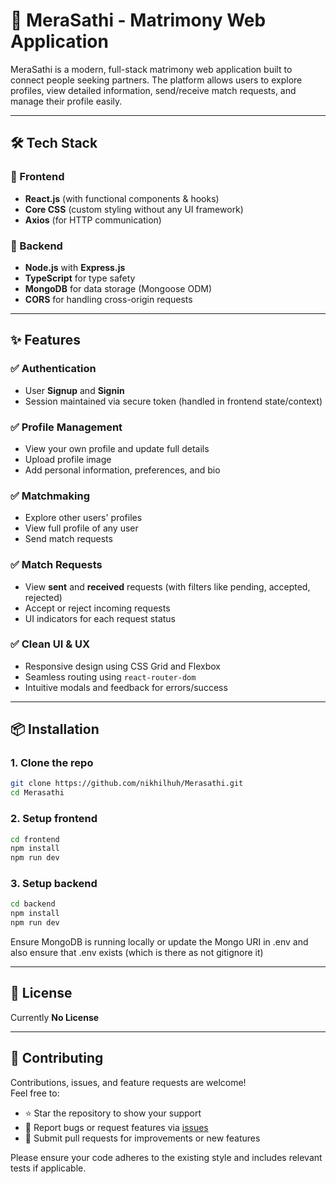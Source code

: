 # 💑 MeraSathi - Matrimony Web Application

MeraSathi is a modern, full-stack matrimony web application built to connect people seeking partners. The platform allows users to explore profiles, view detailed information, send/receive match requests, and manage their profile easily.

---

## 🛠️ Tech Stack

### 🔹 Frontend
- **React.js** (with functional components & hooks)
- **Core CSS** (custom styling without any UI framework)
- **Axios** (for HTTP communication)

### 🔸 Backend
- **Node.js** with **Express.js**
- **TypeScript** for type safety
- **MongoDB** for data storage (Mongoose ODM)
- **CORS** for handling cross-origin requests

---

## ✨ Features

### ✅ Authentication
- User **Signup** and **Signin**
- Session maintained via secure token (handled in frontend state/context)

### ✅ Profile Management
- View your own profile and update full details
- Upload profile image
- Add personal information, preferences, and bio

### ✅ Matchmaking
- Explore other users' profiles
- View full profile of any user
- Send match requests

### ✅ Match Requests
- View **sent** and **received** requests (with filters like pending, accepted, rejected)
- Accept or reject incoming requests
- UI indicators for each request status

### ✅ Clean UI & UX
- Responsive design using CSS Grid and Flexbox
- Seamless routing using `react-router-dom`
- Intuitive modals and feedback for errors/success

---

## 📦 Installation

### 1. Clone the repo

```bash
git clone https://github.com/nikhilhuh/Merasathi.git
cd Merasathi
```

### 2. Setup frontend

```bash
cd frontend
npm install
npm run dev
```

### 3. Setup backend

```bash
cd backend
npm install
npm run dev
```

Ensure MongoDB is running locally or update the Mongo URI in .env
and also ensure that .env exists (which is there as not gitignore it)

---

## 📄 License

Currently **No License**        

---

## 🙌 Contributing

Contributions, issues, and feature requests are welcome!  
Feel free to:

- ⭐ Star the repository to show your support
- 🐛 Report bugs or request features via [issues](../../issues)
- 🔧 Submit pull requests for improvements or new features

Please ensure your code adheres to the existing style and includes relevant tests if applicable.

